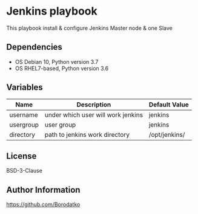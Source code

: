 Jenkins playbook
===============

This playbook install & configure Jenkins Master node & one Slave


Dependencies
------------

 - OS Debian 10, Python version 3.7
 - OS RHEL7-based, Python version 3.6


Variables
---------

| Name | Description | Default Value |
|------|-------------|---------------|
| username | under which user will work jenkins | jenkins |
| usergroup |  user group | jenkins |
| directory | path to jenkins work directory | /opt/jenkins/ |


License
-------

BSD-3-Clause


Author Information
------------------

https://github.com/Borodatko

